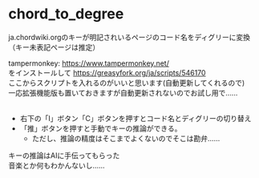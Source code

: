 # chord_to_degree
ja.chordwiki.orgのキーが明記されいるページのコード名をディグリーに変換（キー未表記ページは推定）

tampermonkey: https://www.tampermonkey.net/<br>
をインストールして
https://greasyfork.org/ja/scripts/546170<br>
ここからスクリプトを入れるのがいいと思います(自動更新してくれるので)
<br>
一応拡張機能版も置いておきますが自動更新されないのでお試し用で……<br>
<br>
- 右下の「Ⅰ」ボタン「C」ボタンを押すとコード名とディグリーの切り替え
- 「推」ボタンを押すと手動でキーの推論ができる。
  - ただし、推論の精度はそこまでよくないのでそこは勘弁……

キーの推論はAIに手伝ってもらった<br>
音楽とか何もわかんないし……<br>